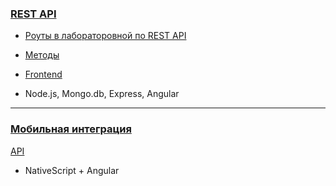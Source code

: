 ###  [REST API](https://github.com/rubenovdev/services/tree/main/REST%20API)

* [Роуты в лабораторовной по REST API](https://github.com/rubenovdev/services/tree/main/REST%20API/routs) 

* [Методы](https://github.com/rubenovdev/services/tree/main/REST%20API/controllers)

* [Frontend](https://github.com/rubenovdev/services/tree/main/REST%20API/frontend)

* Node.js, Mongo.db, Express, Angular

---

### [Мобильная интеграция](https://github.com/rubenovdev/services/tree/main/Mobile) 
 
 [API](https://api.chucknorris.io/)

* NativeScript + Angular 
